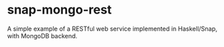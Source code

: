snap-mongo-rest
===============

A simple example of a RESTful web service implemented in Haskell/Snap, with MongoDB backend.